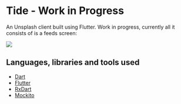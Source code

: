# Tide - Work in Progress

An Unsplash client built using Flutter. Work in progress, currently all it consists of is a feeds screen:

![](https://github.com/hitherejoe/Tide/blob/master/feeds_screen.gif?raw=true)

## Languages, libraries and tools used

* [Dart](https://www.dartlang.org/)
* [Flutter](https://flutter.io/)
* [RxDart](https://github.com/ReactiveX/rxdart)
* [Mockito](https://pub.dartlang.org/packages/mockito)
